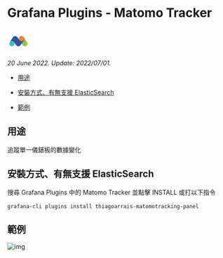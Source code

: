 # Grafana Plugins - Matomo Tracker 

![img](Matomo_Tracker_icon.png)

*20 June 2022. Update: 2022/07/01.*

* [用途](#use)

* [安裝方式、有無支援 ElasticSearch](#install)

* [範例](#example)

<h2 id="use">用途</h2>

追蹤單一儀錶板的數據變化

<h2 id="install">安裝方式、有無支援 ElasticSearch</h2>

搜尋 Grafana Plugins 中的 Matomo Tracker 並點擊 INSTALL 或打以下指令

    grafana-cli plugins install thiagoarrais-matomotracking-panel

<h2 id="example">範例</h2>

![img](AJAX.png)

